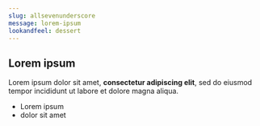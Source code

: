 ```yaml
---
slug: allsevenunderscore
message: lorem-ipsum
lookandfeel: dessert
---
```

## Lorem ipsum

Lorem ipsum dolor sit amet, **consectetur adipiscing elit**, sed do eiusmod tempor incididunt ut labore et dolore magna aliqua.

- Lorem ipsum
- dolor sit amet